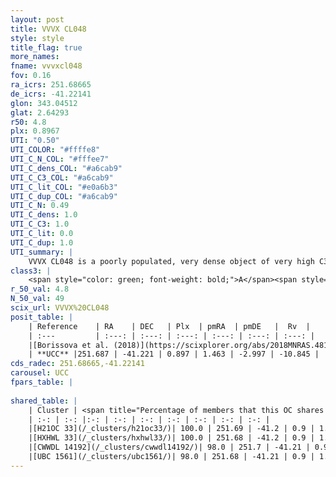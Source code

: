 ```yaml
---
layout: post
title: VVVX CL048
style: style
title_flag: true
more_names: 
fname: vvvxcl048
fov: 0.16
ra_icrs: 251.68665
de_icrs: -41.22141
glon: 343.04512
glat: 2.64293
r50: 4.8
plx: 0.8967
UTI: "0.50"
UTI_COLOR: "#ffffe8"
UTI_C_N_COL: "#fffee7"
UTI_C_dens_COL: "#a6cab9"
UTI_C_C3_COL: "#a6cab9"
UTI_C_lit_COL: "#e0a6b3"
UTI_C_dup_COL: "#a6cab9"
UTI_C_N: 0.49
UTI_C_dens: 1.0
UTI_C_C3: 1.0
UTI_C_lit: 0.0
UTI_C_dup: 1.0
UTI_summary: |
    VVVX CL048 is a poorly populated, very dense object of very high C3 quality. It is rarely studied in the literature, with no articles listed in the last 7 years. This object shares a large percentage of members with 4 later reported entries.
class3: |
    <span style="color: green; font-weight: bold;">A</span><span style="color: green; font-weight: bold;">A</span>
r_50_val: 4.8
N_50_val: 49
scix_url: VVVX%20CL048
posit_table: |
    | Reference    | RA    | DEC   | Plx  | pmRA  | pmDE   |  Rv  |
    | :---         | :---: | :---: | :---: | :---: | :---: | :---: |
    |[Borissova et al. (2018)](https://scixplorer.org/abs/2018MNRAS.481.3902B) | 251.723 | -41.233 | -- | -- | -- | -- |
    | **UCC** |251.687 | -41.221 | 0.897 | 1.463 | -2.997 | -10.845 | 
cds_radec: 251.68665,-41.22141
carousel: UCC
fpars_table: |
    
shared_table: |
    | Cluster | <span title="Percentage of members that this OC shares with the ones listed">%</span>   | RA   | DEC   | Plx   | pmRA  | pmDE  | Rv | UTI |
    | :-: | :-: |:-: | :-: | :-: | :-: | :-: | :-: | :-: |
    |[H21OC 33](/_clusters/h21oc33/)| 100.0 | 251.69 | -41.2 | 0.9 | 1.43 | -2.99 | -10.85 |0.01 |
    |[HXHWL 33](/_clusters/hxhwl33/)| 100.0 | 251.68 | -41.2 | 0.9 | 1.4 | -3.0 | -9.52 |0.4 |
    |[CWWDL 14192](/_clusters/cwwdl14192/)| 98.0 | 251.7 | -41.21 | 0.9 | 1.43 | -3.0 | -6.31 |0.0 |
    |[UBC 1561](/_clusters/ubc1561/)| 98.0 | 251.68 | -41.21 | 0.9 | 1.45 | -2.99 | -10.85 |0.0 |
---
```

